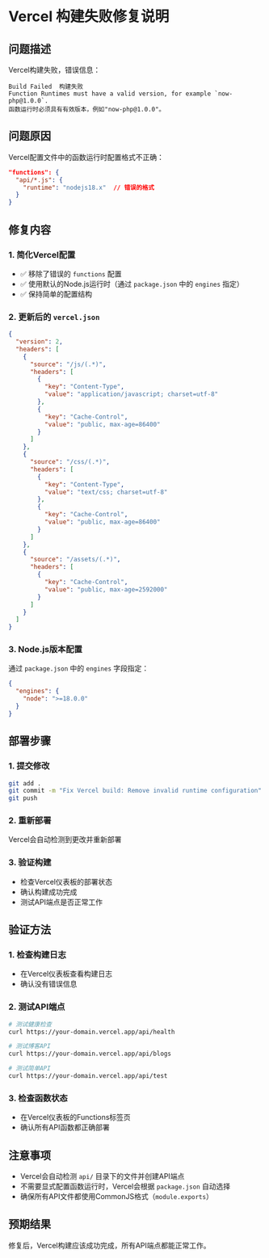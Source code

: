 # Vercel 构建失败修复说明

## 问题描述
Vercel构建失败，错误信息：
```
Build Failed  构建失败
Function Runtimes must have a valid version, for example `now-php@1.0.0`.
函数运行时必须具有有效版本，例如"now-php@1.0.0"。
```

## 问题原因
Vercel配置文件中的函数运行时配置格式不正确：
```json
"functions": {
  "api/*.js": {
    "runtime": "nodejs18.x"  // 错误的格式
  }
}
```

## 修复内容

### 1. 简化Vercel配置
- ✅ 移除了错误的 `functions` 配置
- ✅ 使用默认的Node.js运行时（通过 `package.json` 中的 `engines` 指定）
- ✅ 保持简单的配置结构

### 2. 更新后的 `vercel.json`
```json
{
  "version": 2,
  "headers": [
    {
      "source": "/js/(.*)",
      "headers": [
        {
          "key": "Content-Type",
          "value": "application/javascript; charset=utf-8"
        },
        {
          "key": "Cache-Control",
          "value": "public, max-age=86400"
        }
      ]
    },
    {
      "source": "/css/(.*)",
      "headers": [
        {
          "key": "Content-Type",
          "value": "text/css; charset=utf-8"
        },
        {
          "key": "Cache-Control",
          "value": "public, max-age=86400"
        }
      ]
    },
    {
      "source": "/assets/(.*)",
      "headers": [
        {
          "key": "Cache-Control",
          "value": "public, max-age=2592000"
        }
      ]
    }
  ]
}
```

### 3. Node.js版本配置
通过 `package.json` 中的 `engines` 字段指定：
```json
{
  "engines": {
    "node": ">=18.0.0"
  }
}
```

## 部署步骤

### 1. 提交修改
```bash
git add .
git commit -m "Fix Vercel build: Remove invalid runtime configuration"
git push
```

### 2. 重新部署
Vercel会自动检测到更改并重新部署

### 3. 验证构建
- 检查Vercel仪表板的部署状态
- 确认构建成功完成
- 测试API端点是否正常工作

## 验证方法

### 1. 检查构建日志
- 在Vercel仪表板查看构建日志
- 确认没有错误信息

### 2. 测试API端点
```bash
# 测试健康检查
curl https://your-domain.vercel.app/api/health

# 测试博客API
curl https://your-domain.vercel.app/api/blogs

# 测试简单API
curl https://your-domain.vercel.app/api/test
```

### 3. 检查函数状态
- 在Vercel仪表板的Functions标签页
- 确认所有API函数都正确部署

## 注意事项
- Vercel会自动检测 `api/` 目录下的文件并创建API端点
- 不需要显式配置函数运行时，Vercel会根据 `package.json` 自动选择
- 确保所有API文件都使用CommonJS格式（`module.exports`）

## 预期结果
修复后，Vercel构建应该成功完成，所有API端点都能正常工作。
